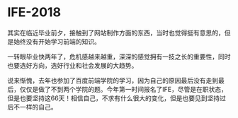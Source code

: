 # IFE-2018
其实在临近毕业前夕，接触到了网站制作方面的东西，当时也觉得挺有意思的，但是始终没有开始学习前端的知识。

一转眼毕业快两年了，危机感越来越重，深深的感觉拥有一技之长的重要性，同时也要选好方向，选好行业和社会发展的大趋势。

说来惭愧，去年也参加了百度前端学院的学习，因为自己的原因最后没有走到最后，仅仅是做了不到两个学院的题。今年第一时间报名了IFE，尽管是在职状态，但是也要坚持这66天！相信自己，不求有什么很大的变化，但是也要见到坚持过后不一样的自己。
